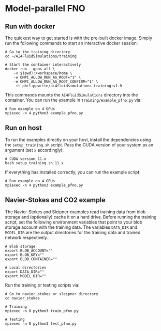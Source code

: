 # Model-parallel FNO


## Run with docker

The quickest way to get started is with the pre-built docker image. Simply run the following commands to start an interactive docker session:

```
# Go to the training directory
cd ~/AI4FluidSimulations/training

# Start the container interactively
docker run --gpus all \
    -v $(pwd):/workspace/home \
    -e OMPI_ALLOW_RUN_AS_ROOT="1" \
    -e OMPI_ALLOW_RUN_AS_ROOT_CONFIRM="1" \
    -it philippwitte/ai4fluidsimulations-training:v1.0
```

This commands mounts the `AI4FluidSimulations` directory into the container. You can run the example in `training/example_pfno.py` via:

```
# Run example on 4 GPUs
mpiexec -n 4 python3 example_pfno.py
```

## Run on host

To run the examples directly on your host, install the dependencies using the `setup_training.sh` script. Pass the CUDA version of your system as an argument (set `x` accordingly):

```
# CUDA version 11.x
bash setup_training.sh 11.x
```

If everything has installed correctly, you can run the example script:

```
# Run example on 4 GPUs
mpiexec -n 4 python3 example_pfno.py
```

## Navier-Stokes and CO2 example

The Navier-Stokes and Sleipner examples read training data from blob storage and (optionally) cache it on a hard drive. Before running the training script, set the following environment variables that point to your blob storage account with the training data. The variables `DATA_DIR` and `MODEL_DIR` are the output directories for the training data and trained network respectively.

```
# Blob storage
export BLOB_ACCOUNT=""
export BLOB_KEY=""
export BLOB_CONTAINER=""

# Local directories
export DATA_DIR=""
export MODEL_DIR=""
```

Run the training or testing scripts via:

```
# Go to navier_stokes or sleipner directory
cd navier_stokes

# Training
mpiexec -n 8 python3 train_pfno.py

# Testing
mpiexec -n 8 python3 test_pfno.py
```